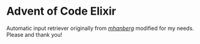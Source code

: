 # Advent of Code Elixir

Automatic input retriever originally from *[mhanberg](https://github.com/mhanberg/advent-of-code-elixir-starter)* modified for my needs. Please and thank you!

